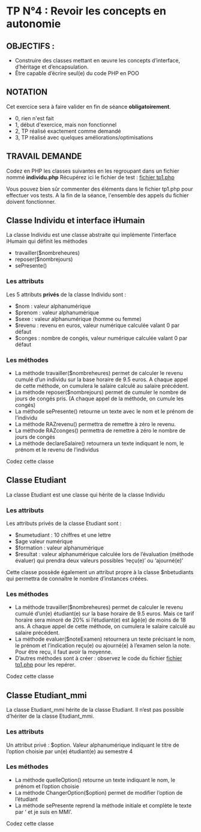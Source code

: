 # TP N°4 : Revoir les concepts en autonomie

## OBJECTIFS :

*	Construire des classes mettant en œuvre les concepts d’interface, d’héritage et d’encapsulation.
*	Être capable d’écrire seul(e) du code PHP en POO 

## NOTATION

Cet exercice sera à faire valider en fin de séance **obligatoirement**.

* 0, rien n'est fait
* 1, début d'exercice, mais non fonctionnel
* 2, TP réalisé exactement comme demandé
* 3, TP réalisé avec quelques améliorations/optimisations

## TRAVAIL DEMANDE

Codez en PHP les classes suivantes en les regroupant dans un fichier nommé **individu.php**
Récupérez ici le fichier de test : [fichier tp1.php](tp1.php)

Vous pouvez bien sûr commenter des éléments dans le fichier tp1.php pour effectuer vos tests. A la fin de la séance, 
l'ensemble des appels du fichier doivent fonctionner.


##	Classe Individu et interface iHumain

La classe Individu est une classe abstraite qui implémente l’interface iHumain qui définit les méthodes 

*	travailler($nombreheures)
*	reposer($nombrejours)
*	sePresente()

### Les attributs

Les 5 attributs **privés** de la classe Individu sont :

*	$nom : valeur alphanumérique
*	$prenom : valeur alphanumérique
*	$sexe : valeur alphanumérique (homme ou femme)
*	$revenu : revenu en euros, valeur numérique calculée valant 0 par défaut
*	$conges : nombre de congés, valeur numérique calculée valant 0 par défaut

### Les méthodes

*	La méthode travailler($nombreheures) permet de calculer le revenu cumulé d’un individu sur la base horaire de 9.5 euros. A chaque appel de cette méthode, on cumulera le salaire calculé au salaire précédent.
*	La méthode reposer($nombrejours) permet de cumuler le nombre de jours de congés pris. (A chaque appel de la méthode, on cumule les congés)
*	La méthode sePresente() retourne un texte avec le nom et le prénom de l’individu
*	La méthode RAZrevenu() permettra de remettre à zéro le revenu.
*	La méthode RAZconges() permettra de remettre à zéro le nombre de jours de congés
*	La méthode declareSalaire() retournera un texte indiquant le nom, le prénom et le revenu de l’individus

Codez cette classe

## Classe Etudiant

La classe Etudiant est une classe qui hérite de la classe Individu 

### Les attributs

Les attributs privés de la classe Etudiant sont :
*	$numetudiant : 10 chiffres et une lettre
*	$age valeur numérique
*	$formation : valeur alphanumérique
*	$resultat : valeur alphanumérique calculée lors de l’évaluation (méthode évaluer) qui prendra deux valeurs possibles ‘reçu(e)’ ou ‘ajourné(e)’

Cette classe possède également un attribut propre à la classe $nbetudiants qui permettra de connaître le nombre d’instances créées.

### Les méthodes 

*	La méthode travailler($nombreheures) permet de calculer le revenu cumulé d’un(e) étudiant(e) sur la base horaire de 9.5 euros. Mais ce tarif horaire sera minoré de 20% si l’étudiant(e) est âgé(e) de moins de 18 ans. A chaque appel de cette méthode, on cumulera le salaire calculé au salaire précédent.
*	La méthode evaluer($noteExamen) retournera un texte précisant le nom, le prénom et l’indication reçu(e) ou ajourné(e) à l’examen selon la note. Pour être reçu, il faut avoir la moyenne.
*	D’autres méthodes sont à créer : observez le code du fichier [fichier tp1.php](tp1.php) pour les repérer.

Codez cette classe

## Classe Etudiant_mmi

La classe Etudiant_mmi hérite de la classe Etudiant. Il n’est pas possible d’hériter de la classe Etudiant_mmi.

### Les attributs

Un attribut privé : $option. Valeur alphanumérique indiquant le titre de l’option choisie par un(e) étudiant(e) au semestre 4

### Les méthodes

*	La méthode quelleOption() retourne un texte indiquant le nom, le prénom et l’option choisie
*	La méthode ChangerOption($option) permet de modifier l’option de l’étudiant
*	La méthode sePresente reprend la méthode initiale et complète le texte par ‘ et je suis en MMI’.

Codez cette classe
